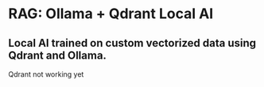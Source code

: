 # RAG: Ollama + Qdrant Local AI
## Local AI trained on custom vectorized data using Qdrant and Ollama.
Qdrant not working yet
